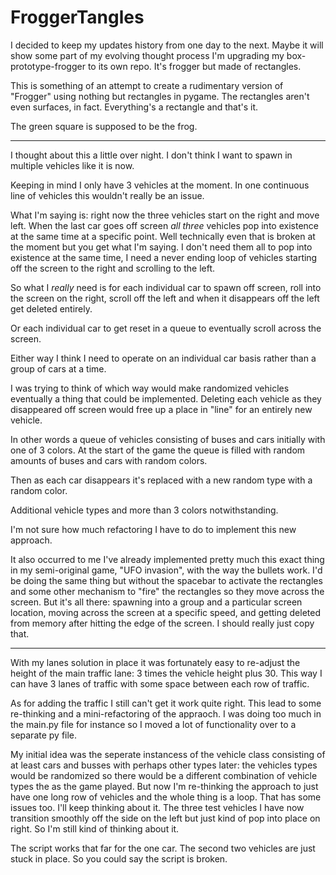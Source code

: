 # FroggerTangles

I decided to keep my updates history from one day to the next. Maybe it will show some part of my evolving thought process
I'm upgrading my box-prototype-frogger to its own repo. It's frogger but made of rectangles. 

This is something of an attempt to create a rudimentary version of "Frogger" using nothing but rectangles in pygame. The rectangles aren't even surfaces, in fact. Everything's a rectangle and that's it.

The green square is supposed to be the frog. 

---

I thought about this a little over night. I don't think I want to spawn in multiple vehicles like it is now. 

Keeping in mind I only have 3 vehicles at the moment. In one continuous line of vehicles this wouldn't really be an issue. 

What I'm saying is: right now the three vehicles start on the right and move left. When the last car goes off screen *all three* vehicles pop into existence at the same time at a specific point. Well technically even that is broken at the moment but you get what I'm 
saying. I don't need them all to pop into existence at the same time, I need a never ending loop of vehicles starting off the screen to the right and scrolling to the left.

So what I *really* need is for each individual car to spawn off screen, roll into the screen on the right, scroll off the left and when it disappears off the left get deleted entirely. 

Or each individual car to get reset in a queue to eventually scroll across the screen. 

Either way I think I need to operate on an individual car basis rather than a group of cars at a time. 

I was trying to think of which way would make randomized vehicles eventually a thing that could be implemented. Deleting each vehicle as they disappeared off screen would free up a place in "line" for an entirely new vehicle.

In other words a queue of vehicles consisting of buses and cars initially with one of 3 colors. At the start of the game the queue is filled with random amounts of buses and cars with random colors. 

Then as each car disappears it's replaced with a new random type with a random color. 

Additional vehicle types and more than 3 colors notwithstanding. 

I'm not sure how much refactoring I have to do to implement this new approach.

It also occurred to me I've already implemented pretty much this exact thing in my semi-original game, "UFO invasion", with the way the bullets work. I'd be doing the same thing but without the spacebar to activate the rectangles and some other mechanism to "fire" the rectangles so they move across the screen. But it's all there: spawning into a group and a particular screen location, moving across the screen at a specific speed, and getting deleted from memory after hitting the edge of the screen. I should really just copy that. 

---

With my lanes solution in place it was fortunately easy to re-adjust the height of the main traffic lane: 3 times the vehicle height plus 30. This way I can have 3 lanes of traffic with some space between each row of traffic. 

As for adding the traffic I still can't get it work quite right. This lead to some re-thinking and a mini-refactoring of the appraoch. I was doing too much in the main.py file for instance so I moved a lot of functionality over to a separate py file. 

My initial idea was the seperate instancess of the vehicle class consisting of at least cars and busses with perhaps other types later: the vehicles types would be randomized so there would be a different combination of vehicle types the as the game played. But now I'm re-thinking the approach to just have one long row of vehicles and the whole thing is a loop. That has some issues too. I'll keep thinking about it. The three test vehicles I have now transition smoothly off the side on the left but just kind of pop into place on right. So I'm still kind of thinking about it. 

The script works that far for the one car. The second two vehicles are just stuck in place. So you could say the script is broken.



